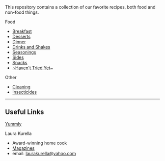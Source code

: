 This repository contains a collection of our favorite recipes, both food and non-food things.

Food
- [Breakfast](/00%20Categories/Breakfast.md)
- [Desserts](/00%20Categories/Desserts.md)
- [Dinner](/00%20Categories/Dinner.md)
- [Drinks and Shakes](/00%20Categories/Drinks%20and%20Shakes.md)
- [Seasonings](/00%20Categories/Seasonings.md)
- [Sides](/00%20Categories/Sides.md)
- [Snacks](/00%20Categories/Snacks.md)
- [\~Haven't Tried Yet\~](/00%20Categories/Haven%27t%20Tried%20Yet.md)

Other
- [Cleaning](/00%20Categories/Cleaning.md)
- [Insecticides](/00%20Categories/Insecticides.md)

---
## Useful Links

[Yummly](https://www.yummly.com/)

Laura Kurella
- Award-winning home cook
- [Magazines](https://issuu.com/swmspark.com/docs/spark-january_20230123-web)
- email: [laurakurella@yahoo.com](mailto:laurakurella@yahoo.com)